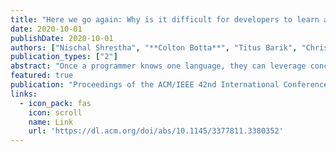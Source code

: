 ```yaml
---
title: "Here we go again: Why is it difficult for developers to learn another programming language?"
date: 2020-10-01
publishDate: 2020-10-01
authors: ["Nischal Shrestha", "**Colton Botta**", "Titus Barik", "Chris Parnin"]
publication_types: ["2"]
abstract: "Once a programmer knows one language, they can leverage concepts and knowledge already learned, and easily pick up another programming language. But is that always the case? To understand if programmers have difficulty learning additional programming languages, we conductedan empirical study of Stack Overflow questions across 18 different programming languages. We hypothesized that previous knowledge could potentially interfere with learning a new programming language. From our inspection of 450 Stack Overflow questions, we found 276 instances of interference that occurred due to faulty assumptions originating from knowledge about a different language. To understand why these difficulties occurred, we conducted semi-structured interviews with 16 professional programmers. The interviews revealed that programmers make failed attempts to relate a new programming language with what …"
featured: true
publication: "Proceedings of the ACM/IEEE 42nd International Conference on Software Engineering"
links:
  - icon_pack: fas
    icon: scroll
    name: Link
    url: 'https://dl.acm.org/doi/abs/10.1145/3377811.3380352'
---
```

